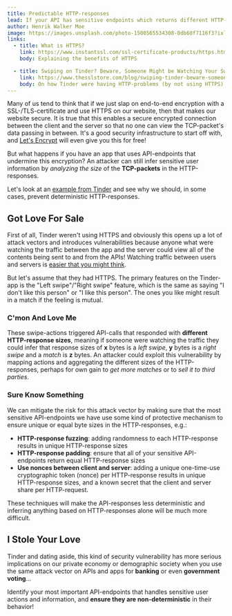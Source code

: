 ```yaml
---
title: Predictable HTTP-responses
lead: If your API has sensitive endpoints which returns different HTTP-responses given user action A or B, then this information is enough to infer user information which can be exploited. Learning from Tinder, let's investigate why having non-deterministic HTTP-responses are important and try to make our most business-critical API-endpoints more secure.
author: Henrik Walker Moe
image: https://images.unsplash.com/photo-1500565534308-0db60f7116f3?ixlib=rb-0.3.5&ixid=eyJhcHBfaWQiOjEyMDd9&s=4c1e2768047626dac2afd31930527e6c&auto=format&fit=crop&w=1950&q=80
links:
  - title: What is HTTPS?
    link: https://www.instantssl.com/ssl-certificate-products/https.html
    body: Explaining the benefits of HTTPS

  - title: Swiping on Tinder? Beware, Someone Might be Watching Your Swipes and Matches
    link: https://www.thesslstore.com/blog/swiping-tinder-beware-someone-might-watching/
    body: On how Tinder were having HTTP-problems (by not using HTTPS)
---
```


Many of us tend to think that if we just slap on end-to-end encryption with a SSL-/TLS-certificate and use HTTPS on our website, then that makes our website secure. It is true that this enables a secure encrypted connection between the client and the server so that no one can view the TCP-packet's data passing in between. It's a good security infrastructure to start off with, and [Let's Encrypt](https://letsencrypt.org/) will even give you this for free!

But what happens if you have an app that uses API-endpoints that undermine this encryption? An attacker can still infer sensitive user information by *analyzing the size* of the **TCP-packets** in the HTTP-responses.

Let's look at an [example from Tinder](https://www.theregister.co.uk/2018/01/23/tinder_security_vulnerabilities/) and see why we should, in some cases, prevent deterministic HTTP-responses.

## Got Love For Sale

First of all, Tinder weren't using HTTPS and obviously this opens up a lot of attack vectors and introduces vulnerabilities because anyone what were watching the traffic between the app and the server could view all of the contents being sent to and from the APIs! Watching traffic between users and servers is [easier that you might think](https://www.troyhunt.com/the-beginners-guide-to-breaking-website/).

But let's assume that they had HTTPS. The primary features on the Tinder-app is the "Left swipe"/"Right swipe" feature, which is the same as saying "I don't like this person" or "I like this person". The ones you like might result in a match if the feeling is mutual.

### C'mon And Love Me

These swipe-actions triggered API-calls that responded with **different HTTP-response sizes**, meaning if someone were watching the traffic they could infer that response sizes of **x** bytes is a *left swipe*, **y** bytes is a *right swipe* and a *match* is **z** bytes. An attacker could exploit this vulnerability by mapping actions and aggregating the different sizes of the HTTP-responses, perhaps for own gain to *get more matches* or to *sell it to third parties*. 

### Sure Know Something

We can mitigate the risk for this attack vector by making sure that the most sensitive API-endpoints we have use some kind of protective mechanism to ensure unique or equal byte sizes in the HTTP-responses, e.g.:

* **HTTP-response fuzzing**: adding randomness to each HTTP-response results in unique HTTP-response sizes
* **HTTP-response padding**: ensure that all of your sensitive API-endpoints return equal HTTP-response sizes
* **Use nonces between client and server**: adding a unique one-time-use cryptographic token (nonce) per HTTP-response results in unique HTTP-response sizes, and a known secret that the client and server share per HTTP-request.

These techniques will make the API-responses less deterministic and inferring anything based on HTTP-responses alone will be much more difficult.

## I Stole Your Love

Tinder and dating aside, this kind of security vulnerability has more serious implications on our private economy or demographic society when you use the same attack vector on APIs and apps for **banking** or even **government voting**...

Identify your most important API-endpoints that handles sensitive user actions and information, and **ensure they are non-deterministic** in their behavior!
